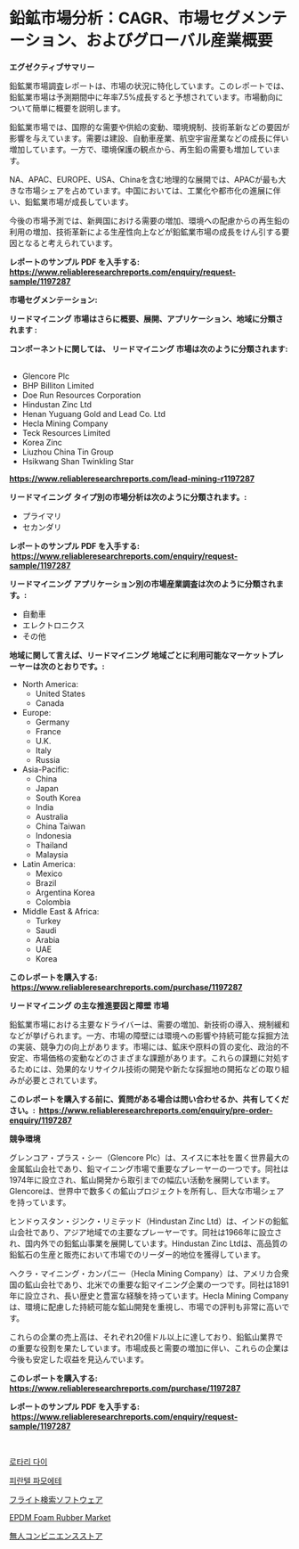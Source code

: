 <p><h1>鉛鉱市場分析：CAGR、市場セグメンテーション、およびグローバル産業概要</h1></p><p><strong>エグゼクティブサマリー</strong></p>
<p><p>鉛鉱業市場調査レポートは、市場の状況に特化しています。このレポートでは、鉛鉱業市場は予測期間中に年率7.5%成長すると予想されています。市場動向について簡単に概要を説明します。</p><p>鉛鉱業市場では、国際的な需要や供給の変動、環境規制、技術革新などの要因が影響を与えています。需要は建設、自動車産業、航空宇宙産業などの成長に伴い増加しています。一方で、環境保護の観点から、再生鉛の需要も増加しています。</p><p>NA、APAC、EUROPE、USA、Chinaを含む地理的な展開では、APACが最も大きな市場シェアを占めています。中国においては、工業化や都市化の進展に伴い、鉛鉱業市場が成長しています。</p><p>今後の市場予測では、新興国における需要の増加、環境への配慮からの再生鉛の利用の増加、技術革新による生産性向上などが鉛鉱業市場の成長をけん引する要因となると考えられています。</p></p>
<p><strong>レポートのサンプル PDF を入手する: <a href="https://www.reliableresearchreports.com/enquiry/request-sample/1197287">https://www.reliableresearchreports.com/enquiry/request-sample/1197287</a></strong></p>
<p><strong>市場セグメンテーション:</strong></p>
<p><strong> リードマイニング 市場はさらに概要、展開、アプリケーション、地域に分類されます :</strong></p>
<p><strong>コンポーネントに関しては、 リードマイニング 市場は次のように分類されます: &nbsp;</strong></p>
<p><ul><li>Glencore Plc</li><li>BHP Billiton Limited</li><li>Doe Run Resources Corporation</li><li>Hindustan Zinc Ltd</li><li>Henan Yuguang Gold and Lead Co. Ltd</li><li>Hecla Mining Company</li><li>Teck Resources Limited</li><li>Korea Zinc</li><li>Liuzhou China Tin Group</li><li>Hsikwang Shan Twinkling Star</li></ul></p>
<p><strong><a href="https://www.reliableresearchreports.com/lead-mining-r1197287">https://www.reliableresearchreports.com/lead-mining-r1197287</a></strong></p>
<p><strong> リードマイニング タイプ別の市場分析は次のように分類されます。:</strong></p>
<p><ul><li>プライマリ</li><li>セカンダリ</li></ul></p>
<p><strong>レポートのサンプル PDF を入手する: &nbsp;<a href="https://www.reliableresearchreports.com/enquiry/request-sample/1197287">https://www.reliableresearchreports.com/enquiry/request-sample/1197287</a></strong></p>
<p><strong> リードマイニング アプリケーション別の市場産業調査は次のように分類されます。:</strong></p>
<p><ul><li>自動車</li><li>エレクトロニクス</li><li>その他</li></ul></p>
<p><strong>地域に関して言えば、リードマイニング 地域ごとに利用可能なマーケットプレーヤーは次のとおりです。:</strong></p>
<p><ul>
    <li>
        North America:
        <ul>
            <li>United States</li>
            <li>Canada</li>
        </ul>
    </li>
    <li>
        Europe:
        <ul>
            <li>Germany</li>
            <li>France</li>
            <li>U.K.</li>
            <li>Italy</li>
            <li>Russia</li>
        </ul>
    </li>
    <li>
        Asia-Pacific:
        <ul>
            <li>China</li>
            <li>Japan</li>
            <li>South Korea</li>
            <li>India</li>
            <li>Australia</li>
            <li>China Taiwan</li>
            <li>Indonesia</li>
            <li>Thailand</li>
            <li>Malaysia</li>
        </ul>
    </li>
    <li>
        Latin America:
        <ul>
            <li>Mexico</li>
            <li>Brazil</li>
            <li>Argentina Korea</li>
            <li>Colombia</li>
        </ul>
    </li>
    <li>
        Middle East & Africa:
        <ul>
            <li>Turkey</li>
            <li>Saudi</li>
            <li>Arabia</li>
            <li>UAE</li>
            <li>Korea</li>
        </ul>
    </li>
    </ul></p>
<p><strong>このレポートを購入する: &nbsp;<a href="https://www.reliableresearchreports.com/purchase/1197287">https://www.reliableresearchreports.com/purchase/1197287</a></strong></p>
<p><strong>リードマイニング の主な推進要因と障壁 市場</strong></p>
<p><p>鉛鉱業市場における主要なドライバーは、需要の増加、新技術の導入、規制緩和などが挙げられます。一方、市場の障壁には環境への影響や持続可能な採掘方法の実装、競争力の向上があります。市場には、鉱床や原料の質の変化、政治的不安定、市場価格の変動などのさまざまな課題があります。これらの課題に対処するためには、効果的なリサイクル技術の開発や新たな採掘地の開拓などの取り組みが必要とされています。</p></p>
<p><strong>このレポートを購入する前に、質問がある場合は問い合わせるか、共有してください。:&nbsp; <a href="https://www.reliableresearchreports.com/enquiry/pre-order-enquiry/1197287">https://www.reliableresearchreports.com/enquiry/pre-order-enquiry/1197287</a></strong></p>
<p><strong>競争環境</strong></p>
<p><p>グレンコア・プラス・シー（Glencore Plc）は、スイスに本社を置く世界最大の金属鉱山会社であり、鉛マイニング市場で重要なプレーヤーの一つです。同社は1974年に設立され、鉱山開発から取引までの幅広い活動を展開しています。Glencoreは、世界中で数多くの鉱山プロジェクトを所有し、巨大な市場シェアを持っています。</p><p>ヒンドゥスタン・ジンク・リミテッド（Hindustan Zinc Ltd）は、インドの鉛鉱山会社であり、アジア地域での主要なプレーヤーです。同社は1966年に設立され、国内外での鉛鉱山事業を展開しています。Hindustan Zinc Ltdは、高品質の鉛鉱石の生産と販売において市場でのリーダー的地位を獲得しています。</p><p>ヘクラ・マイニング・カンパニー（Hecla Mining Company）は、アメリカ合衆国の鉱山会社であり、北米での重要な鉛マイニング企業の一つです。同社は1891年に設立され、長い歴史と豊富な経験を持っています。Hecla Mining Companyは、環境に配慮した持続可能な鉱山開発を重視し、市場での評判も非常に高いです。</p><p>これらの企業の売上高は、それぞれ20億ドル以上に達しており、鉛鉱山業界での重要な役割を果たしています。市場成長と需要の増加に伴い、これらの企業は今後も安定した収益を見込んでいます。</p></p>
<p><strong>このレポートを購入する: &nbsp; <a href="https://www.reliableresearchreports.com/purchase/1197287">https://www.reliableresearchreports.com/purchase/1197287</a></strong></p>
<p><strong>レポートのサンプル PDF を入手する: &nbsp;<a href="https://www.reliableresearchreports.com/enquiry/request-sample/1197287">https://www.reliableresearchreports.com/enquiry/request-sample/1197287</a></strong><strong></strong></p>
<p>&nbsp;</p>
<p><p><a href="https://medium.com/@stanleylyittle554467/%EB%A1%9C%ED%84%B0%EB%A6%AC-%EB%8B%A4%EC%9D%B4-%EC%8B%9C%EC%9E%A5-%EC%9C%A0%ED%98%95-%EC%A0%81%EC%9A%A9-%EB%B0%8F-%EC%A7%80%EB%A6%AC%EB%B3%84%EB%A1%9C-%ED%8F%AC%EA%B4%84%EC%A0%81%EC%9C%BC%EB%A1%9C-%ED%8F%89%EA%B0%80-55d16c869de4">로타리 다이</a></p><p><a href="https://github.com/KellyLyncyh543964/Market-Research-Report-List-1/blob/main/990923131628.md">피란텔 파모에테</a></p><p><a href="https://medium.com/@demarcuskuhlman/%E3%83%95%E3%83%A9%E3%82%A4%E3%83%88%E6%A4%9C%E7%B4%A2%E3%82%BD%E3%83%95%E3%83%88%E3%82%A6%E3%82%A7%E3%82%A2%E5%B8%82%E5%A0%B4%E3%81%AE%E8%A6%8F%E6%A8%A1%E3%81%A8%E5%B8%82%E5%A0%B4%E5%8B%95%E5%90%91-%E5%AE%8C%E5%85%A8%E3%81%AA%E6%A5%AD%E7%95%8C%E6%A6%82%E8%A6%81-2024%E5%B9%B4%E3%81%8B%E3%82%892031%E5%B9%B4-c27ad9c89339">フライト検索ソフトウェア</a></p><p><a href="https://issuu.com/reportprime-2/docs/epdm-foam-rubber-market-size-2030.pptx">EPDM Foam Rubber Market</a></p><p><a href="https://medium.com/@arimuller2009/%E7%84%A1%E4%BA%BA%E3%82%B3%E3%83%B3%E3%83%93%E3%83%8B%E3%82%A8%E3%83%B3%E3%82%B9%E3%82%B9%E3%83%88%E3%82%A2%E3%81%AE%E5%B8%82%E5%A0%B4%E3%81%AF-2031%E5%B9%B4%E3%81%BE%E3%81%A7%E3%81%AE%E5%B8%82%E5%A0%B4%E3%82%B7%E3%82%A7%E3%82%A2-%E3%82%B5%E3%82%A4%E3%82%BA-%E4%BA%88%E6%B8%AC%E3%81%95%E3%82%8C%E3%82%8B%E4%BA%88%E6%B8%AC%E3%81%AB%E7%84%A6%E7%82%B9%E3%82%92%E5%BD%93%E3%81%A6%E3%81%A6%E3%81%84%E3%81%BE%E3%81%99-7673e1360f94">無人コンビニエンスストア</a></p></p>